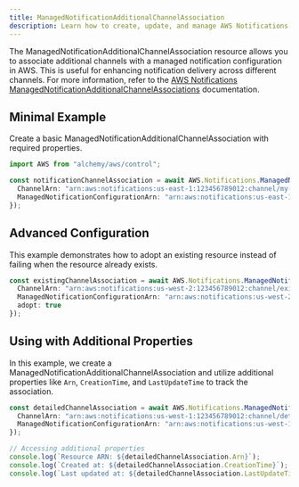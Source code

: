```yaml
---
title: ManagedNotificationAdditionalChannelAssociation
description: Learn how to create, update, and manage AWS Notifications ManagedNotificationAdditionalChannelAssociations using Alchemy Cloud Control.
---
```


The ManagedNotificationAdditionalChannelAssociation resource allows you to associate additional channels with a managed notification configuration in AWS. This is useful for enhancing notification delivery across different channels. For more information, refer to the [AWS Notifications ManagedNotificationAdditionalChannelAssociations](https://docs.aws.amazon.com/notifications/latest/userguide/) documentation.

## Minimal Example

Create a basic ManagedNotificationAdditionalChannelAssociation with required properties.

```ts
import AWS from "alchemy/aws/control";

const notificationChannelAssociation = await AWS.Notifications.ManagedNotificationAdditionalChannelAssociation("MyNotificationChannel", {
  ChannelArn: "arn:aws:notifications:us-east-1:123456789012:channel/my-channel",
  ManagedNotificationConfigurationArn: "arn:aws:notifications:us-east-1:123456789012:configuration/my-configuration"
});
```

## Advanced Configuration

This example demonstrates how to adopt an existing resource instead of failing when the resource already exists.

```ts
const existingChannelAssociation = await AWS.Notifications.ManagedNotificationAdditionalChannelAssociation("ExistingChannel", {
  ChannelArn: "arn:aws:notifications:us-west-2:123456789012:channel/existing-channel",
  ManagedNotificationConfigurationArn: "arn:aws:notifications:us-west-2:123456789012:configuration/existing-configuration",
  adopt: true
});
```

## Using with Additional Properties

In this example, we create a ManagedNotificationAdditionalChannelAssociation and utilize additional properties like `Arn`, `CreationTime`, and `LastUpdateTime` to track the association.

```ts
const detailedChannelAssociation = await AWS.Notifications.ManagedNotificationAdditionalChannelAssociation("DetailedChannel", {
  ChannelArn: "arn:aws:notifications:us-west-1:123456789012:channel/detailed-channel",
  ManagedNotificationConfigurationArn: "arn:aws:notifications:us-west-1:123456789012:configuration/detailed-configuration"
});

// Accessing additional properties
console.log(`Resource ARN: ${detailedChannelAssociation.Arn}`);
console.log(`Created at: ${detailedChannelAssociation.CreationTime}`);
console.log(`Last updated at: ${detailedChannelAssociation.LastUpdateTime}`);
```